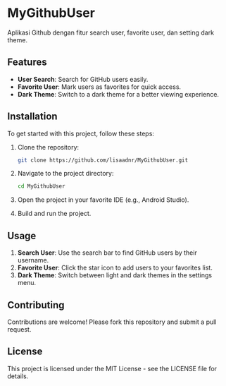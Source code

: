 # MyGithubUser

Aplikasi Github dengan fitur search user, favorite user, dan setting dark theme.

## Features

- **User Search**: Search for GitHub users easily.
- **Favorite User**: Mark users as favorites for quick access.
- **Dark Theme**: Switch to a dark theme for a better viewing experience.

## Installation

To get started with this project, follow these steps:

1. Clone the repository:
   ```sh
   git clone https://github.com/lisaadnr/MyGithubUser.git
   ```

2. Navigate to the project directory:
   ```sh
   cd MyGithubUser
   ```

3. Open the project in your favorite IDE (e.g., Android Studio).

4. Build and run the project.

## Usage

1. **Search User**: Use the search bar to find GitHub users by their username.
2. **Favorite User**: Click the star icon to add users to your favorites list.
3. **Dark Theme**: Switch between light and dark themes in the settings menu.

## Contributing

Contributions are welcome! Please fork this repository and submit a pull request.

## License

This project is licensed under the MIT License - see the LICENSE file for details.

